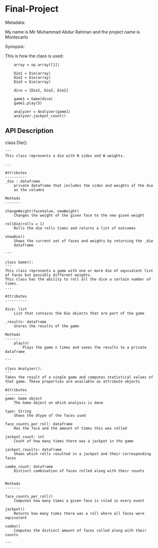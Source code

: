 # Final-Project

Metadata:

My name is Mir Muhammad Abdur Rahman and the project name is Montecarlo

Synopsis:

This is how the class is used:

        array = np.array([1])

        Die1 = Die(array)
        Die2 = Die(array)
        Die3 = Die(array)

        dice = [Die1, Die2, Die2]

        game1 = Game(dice)
        game1.play(5)
        
        analyzer = Analyzer(game1)
        analyzer.jackpot_count()

## API Description        

class Die():

    ''' 
    This class represents a die with N sides and W weights.
    
    ...
    
    Attributes
    ----------
    _die : dataframe
        private dataframe that includes the sides and weights of the die
        as the columns
    
    Methods
    -------
    
    changeWeight(faceValue, newWeight)
        Changes the weight of the given face to the new given weight
    
    rollDie(rolls = 1)
        Rolls the die rolls times and returns a list of outcomes
    
    showDie()
        Shows the current set of faces and weights by returning the _die
        dataframe
        
    '''
    
    class Game():
    '''
    This class represents a game with one or more die of equivalent list of faces but possibly different weights.
    This class has the ability to roll all the dice a certain number of times.
    ...
    
    Attributes
    ----------
    
    dice: list
        List that contains the Die objects that are part of the game
    
    _results: dataframe
        Stores the results of the game
    
    Methods
    -------
        play(n)
            Plays the game n times and saves the results to a private dataframe
    
    '''
    
    class Analyzer():
    '''
    Takes the result of a single game and computes statistical values of that game. These properties are available as attribute objects
    
    Attributes
    ----------
    game: Game object
        The Game object on which analysis is done
        
    type: String
        Shows the dtype of the faces used
        
    face_counts_per_roll: dataframe
        Has the face and the amount of times this was rolled
    
    jackpot_count: int
        Count of how many times there was a jackpot in the game
    
    jackpot_results: dataframe
        Shows which rolls resulted in a jackpot and their corresponding faces
        
    combo_count: dataframe
        Distinct combination of faces rolled along with their counts
    
    
    Methods
    -------
    
    face_counts_per_roll()
        Computes how many times a given face is ruled in every event
        
    jackpot()
        Returns how many times there was a roll where all faces were equivalent
    
    combo()
        Computes the distinct amount of faces rolled along with their counts
    
    '''
